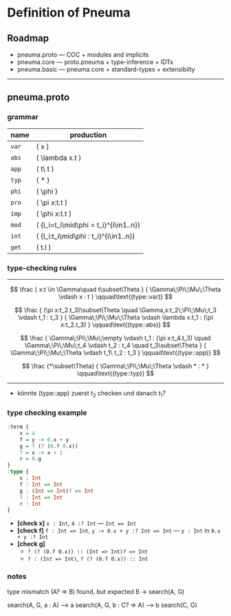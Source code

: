 # Definition of Pneuma

## Roadmap

- pneuma.proto — COC + modules and implicits
- pneuma.core — proto.pneuma + type-inference + IDTs
- pneuma.basic — pneuma.core + standard-types + extensibilty

---

## pneuma.proto

### grammar
| name  | production                                 |
| ----- | ------------------------------------------ |
| `var` | \(  x  \)                                  |
| `abs` | \(  \lambda x.t  \)                        |
| `app` | \(  t\ t \)                                |
| `typ` | \(  *  \)                                  |
| `phi` | \(  \phi  \)                               |
| `pro` | \(  \pi x:t.t  \)                          |
| `imp` | \(  \phi x:t.t  \)                         |
| `mod` | \(  \{l_i=t_i\mid\phi = t_i\}^{i\in1..n}\) |
| `int` | \(  \{l_i:t_i\mid\phi : t_i\}^{i\in1..n}\) |
| `get` | \(  t.l  \)                                |

### type-checking rules
---
$$
\frac
{
    x:t \in \Gamma\quad t\subset\Theta
}
{
    \Gamma\;\Pi\;\Mu\;\Theta \vdash x : t
}
\qquad\text{(type::var)}
$$

$$
\frac
{
    (\pi x:t_2.t_3)\subset\Theta \quad
    \Gamma,x:t_2\;\Pi\;\Mu\;t_3 \vdash t_1 : t_3
}
{
    \Gamma\;\Pi\;\Mu\;\Theta \vdash \lambda x.t_1 : (\pi x:t_2.t_3)
}
\qquad\text{(type::abs)}
$$

$$
\frac
{
    \Gamma\;\Pi\;\Mu\;\empty \vdash t_1 : (\pi x:t_4.t_3) \quad
    \Gamma\;\Pi\;\Mu\;t_4 \vdash t_2 : t_4 \quad
    t_3\subset\Theta
}
{
    \Gamma\;\Pi\;\Mu\;\Theta \vdash t_1\ t_2 : t_3
}
\qquad\text{(type::app)}
$$

$$
\frac
{*\subset\Theta}
{
    \Gamma\;\Pi\;\Mu\;\Theta \vdash * : *
}
\qquad\text{(type::typ)}
$$

---

- könnte (type::app) zuerst $t_2$ checken und danach $t_1$?

### type checking example

```haskell
:term {
    x = 4
    f = y -> 0.x + y
    g = ? (? (0.f 0.x))
    ? = x -> x + 1
    r = 0.g
}
:type {
    x : Int
    f : Int => Int
    g : (Int => Int)? => Int
    ? : Int => Int
    r : Int
}
```

- __[check x]__ `x : Int`, `4 :? Int` — `Int == Int`
- __[check f]__ `f : Int => Int`, `y -> 0.x + y :? Int => Int` — `y : Int` in `0.x + y :? Int`
- __[check g]__
  - `? (? (0.f 0.x)) :: (Int => Int)? => Int`
  - `? : (Int => Int)`, `? (? (0.f 0.x)) :: Int`

### notes

type mismatch (A? => B) found, but expected B -> search(A, G)

search(A, G, a : A)  --> a
search(A, G, b : C? => A)  --> b search(C, G)
